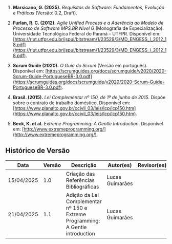1. **Marsicano, G. (2025).** _Requisitos de Software: Fundamentos, Evolução e Práticas_ (Versão: 0.2, Draft). 

2. **Furlan, R. C. (2012).** _Agile Unified Process e a Aderência ao Modelo de Processo de Software MPS.BR Nível G_ (Monografia de Especialização). Universidade Tecnológica Federal do Paraná – UTFPR. Disponível em: [https://riut.utfpr.edu.br/jspui/bitstream/1/23529/3/MD_ENGESS_I_2012_18.pdf](https://riut.utfpr.edu.br/jspui/bitstream/1/23529/3/MD_ENGESS_I_2012_18.pdf).

3. **Scrum Guide (2020).** _O Guia do Scrum_ (Versão em português). Disponível em: [https://scrumguides.org/docs/scrumguide/v2020/2020-Scrum-Guide-PortugueseBR-3.0.pdf](https://scrumguides.org/docs/scrumguide/v2020/2020-Scrum-Guide-PortugueseBR-3.0.pdf).

4. **Brasil. (2015).** _Lei Complementar nº 150, de 1º de junho de 2015_. Dispõe sobre o contrato de trabalho doméstico. Disponível em: [https://www.planalto.gov.br/ccivil_03/leis/lcp/lcp150.htm](https://www.planalto.gov.br/ccivil_03/leis/lcp/lcp150.htm).

5. **Beck, K. et al.** _Extreme Programming: A Gentle Introduction_. Disponível em: [http://www.extremeprogramming.org/](http://www.extremeprogramming.org/).



## Histórico de Versão

Data     | Versão | Descrição | Autor(es) | Revisor(es)
-------- | ------ | --------- | ----- | ---------
15/04/2025 | 1.0 | Criação das Referências Bibliográficas | Lucas Guimarães | 
21/04/2025 | 1.1 | Adição da Lei Complementar nº 150 e Extreme Programming: A Gentle introduction| Lucas Guimarães | 